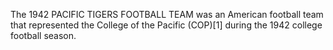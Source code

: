 The 1942 PACIFIC TIGERS FOOTBALL TEAM was an American football team that represented the College of the Pacific (COP)[1] during the 1942 college football season.
